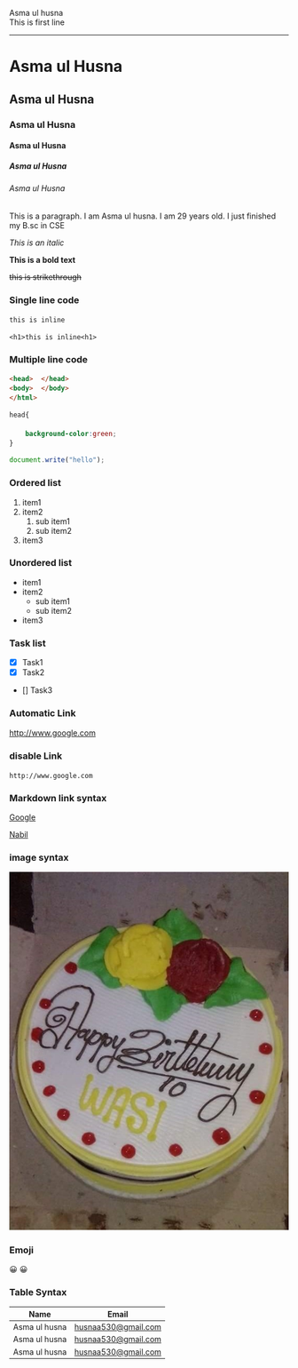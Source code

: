 <!--Practice markdown -->
Asma ul husna  
This is first line  

---
 # Asma ul Husna
 ## Asma ul Husna
 ### Asma ul Husna
 #### Asma ul Husna
 ##### Asma ul Husna   
 ###### Asma ul Husna
  <p> This is a paragraph. I am Asma ul husna. I am 29 years old.
  I just finished my B.sc in CSE</p>

_This is an italic_

__This is a bold text__

~~this is strikethrough~~

### Single line code 
`this is inline`  

`<h1>this is inline<h1>`

### Multiple line code  

```html
<head>  </head>
<body>  </body>
</html>
```

```css
head{

    background-color:green;
}
```


```javascript
document.write("hello");

```

### Ordered list
1. item1
2. item2  
      1. sub item1
      2. sub item2
3. item3


### Unordered list

- item1
- item2  
     - sub item1
     - sub item2
- item3

### Task list
- [x] Task1
- [x] Task2
- [] Task3

### Automatic Link
http://www.google.com

### disable Link
`http://www.google.com`

### Markdown link syntax
[Google](http://www.google.com)  

[Nabil][website]

<!-- all link is here-->
[website]:(www.nabil-bd.com)

### image syntax
![profile](./images/wasi1.JPG)


### Emoji
😀
😀

### Table Syntax

| Name | Email |  
|------ | -----|  
|Asma ul husna| husnaa530@gmail.com||  
|Asma ul husna| husnaa530@gmail.com|| 
|Asma ul husna| husnaa530@gmail.com|| 